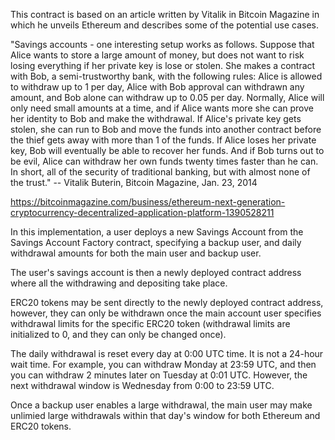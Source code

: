 This contract is based on an article written by Vitalik in Bitcoin Magazine in which he unveils
Ethereum and describes some of the potential use cases.

"Savings accounts - one interesting setup works as follows. Suppose that Alice wants to store a large amount of money, but does not want to risk losing everything if her private key is lose or stolen. She makes a contract with Bob, a semi-trustworthy bank, with the following rules: Alice is allowed to withdraw up to 1 per day, Alice with Bob approval can withdrawn any amount, and Bob alone can withdraw up to 0.05 per day. Normally, Alice will only need small amounts at a time, and if Alice wants more she can prove her identity to Bob and make the withdrawal. If Alice's private key gets stolen, she can run to Bob and move the funds into another contract before the thief gets away with more than 1 of the funds. If Alice loses her private key, Bob will eventually be able to recover her funds. And if Bob turns out to be evil, Alice can withdraw her own funds twenty times faster than he can. In short, all of the security of traditional banking, but with almost none of the trust."
-- Vitalik Buterin, Bitcoin Magazine, Jan. 23, 2014

https://bitcoinmagazine.com/business/ethereum-next-generation-cryptocurrency-decentralized-application-platform-1390528211

In this implementation, a user deploys a new Savings Account from the Savings Account Factory contract, specifying a backup user, and daily withdrawal amounts for both the main user and backup user.

The user's savings account is then a newly deployed contract address where all the withdrawing and depositing take place.

ERC20 tokens may be sent directly to the newly deployed contract address, however, they can only be withdrawn once the main account user specifies withdrawal limits for the specific ERC20 token (withdrawal limits are initialized to 0, and they can only be changed once).

The daily withdrawal is reset every day at 0:00 UTC time. It is not a 24-hour wait time. For example, you can withdraw Monday at 23:59 UTC, and then you can withdraw 2 minutes later on Tuesday at 0:01 UTC. However, the next withdrawal window is Wednesday from 0:00 to 23:59 UTC.

Once a backup user enables a large withdrawal, the main user may make unlimied large withdrawals within that day's window for both Ethereum and ERC20 tokens.